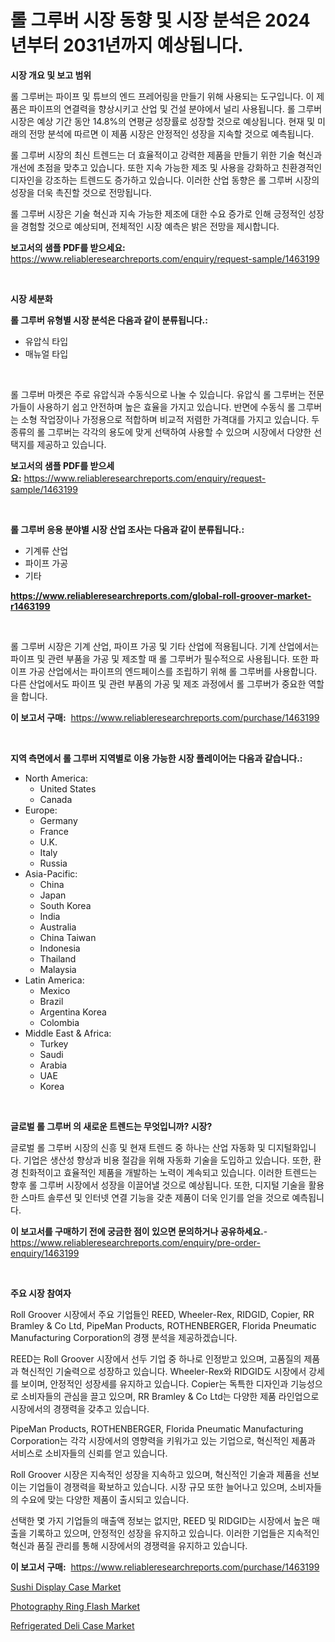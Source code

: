 <p><h1>롤 그루버 시장 동향 및 시장 분석은 2024년부터 2031년까지 예상됩니다.</h1></p><p><strong>시장 개요 및 보고 범위</strong></p>
<p><p>롤 그루버는 파이프 및 튜브의 엔드 프레어링을 만들기 위해 사용되는 도구입니다. 이 제품은 파이프의 연결력을 향상시키고 산업 및 건설 분야에서 널리 사용됩니다. 롤 그루버 시장은 예상 기간 동안 14.8%의 연평균 성장률로 성장할 것으로 예상됩니다. 현재 및 미래의 전망 분석에 따르면 이 제품 시장은 안정적인 성장을 지속할 것으로 예측됩니다.</p><p>롤 그루버 시장의 최신 트렌드는 더 효율적이고 강력한 제품을 만들기 위한 기술 혁신과 개선에 초점을 맞추고 있습니다. 또한 지속 가능한 제조 및 사용을 강화하고 친환경적인 디자인을 강조하는 트렌드도 증가하고 있습니다. 이러한 산업 동향은 롤 그루버 시장의 성장을 더욱 촉진할 것으로 전망됩니다.</p><p>롤 그루버 시장은 기술 혁신과 지속 가능한 제조에 대한 수요 증가로 인해 긍정적인 성장을 경험할 것으로 예상되며, 전체적인 시장 예측은 밝은 전망을 제시합니다.</p></p>
<p><strong>보고서의 샘플 PDF를 받으세요:</strong> <a href="https://www.reliableresearchreports.com/enquiry/request-sample/1463199">https://www.reliableresearchreports.com/enquiry/request-sample/1463199</a></p>
<p>&nbsp;</p>
<p><strong>시장 세분화</strong></p>
<p><strong>롤 그루버 유형별 시장 분석은 다음과 같이 분류됩니다.:</strong></p>
<p><ul><li>유압식 타입</li><li>매뉴얼 타입</li></ul></p>
<p>&nbsp;</p>
<p><p>롤 그루버 마켓은 주로 유압식과 수동식으로 나눌 수 있습니다. 유압식 롤 그루버는 전문가들이 사용하기 쉽고 안전하며 높은 효율을 가지고 있습니다. 반면에 수동식 롤 그루버는 소형 작업장이나 가정용으로 적합하며 비교적 저렴한 가격대를 가지고 있습니다. 두 종류의 롤 그루버는 각각의 용도에 맞게 선택하여 사용할 수 있으며 시장에서 다양한 선택지를 제공하고 있습니다.</p></p>
<p><strong>보고서의 샘플 PDF를 받으세요:</strong>&nbsp;<a href="https://www.reliableresearchreports.com/enquiry/request-sample/1463199">https://www.reliableresearchreports.com/enquiry/request-sample/1463199</a></p>
<p>&nbsp;</p>
<p><strong> 롤 그루버 응용 분야별 시장 산업 조사는 다음과 같이 분류됩니다.:</strong></p>
<p><ul><li>기계류 산업</li><li>파이프 가공</li><li>기타</li></ul></p>
<p><strong><a href="https://www.reliableresearchreports.com/global-roll-groover-market-r1463199">https://www.reliableresearchreports.com/global-roll-groover-market-r1463199</a></strong></p>
<p>&nbsp;</p>
<p><p>롤 그루버 시장은 기계 산업, 파이프 가공 및 기타 산업에 적용됩니다. 기계 산업에서는 파이프 및 관련 부품을 가공 및 제조할 때 롤 그루버가 필수적으로 사용됩니다. 또한 파이프 가공 산업에서는 파이프의 엔드페이스를 조립하기 위해 롤 그루버를 사용합니다. 다른 산업에서도 파이프 및 관련 부품의 가공 및 제조 과정에서 롤 그루버가 중요한 역할을 합니다.</p></p>
<p><strong>이 보고서 구매:</strong>&nbsp; <a href="https://www.reliableresearchreports.com/purchase/1463199">https://www.reliableresearchreports.com/purchase/1463199</a></p>
<p>&nbsp;</p>
<p><strong>지역 측면에서 롤 그루버 지역별로 이용 가능한 시장 플레이어는 다음과 같습니다.:</strong></p>
<p><ul>
    <li>
        North America:
        <ul>
            <li>United States</li>
            <li>Canada</li>
        </ul>
    </li>
    <li>
        Europe:
        <ul>
            <li>Germany</li>
            <li>France</li>
            <li>U.K.</li>
            <li>Italy</li>
            <li>Russia</li>
        </ul>
    </li>
    <li>
        Asia-Pacific:
        <ul>
            <li>China</li>
            <li>Japan</li>
            <li>South Korea</li>
            <li>India</li>
            <li>Australia</li>
            <li>China Taiwan</li>
            <li>Indonesia</li>
            <li>Thailand</li>
            <li>Malaysia</li>
        </ul>
    </li>
    <li>
        Latin America:
        <ul>
            <li>Mexico</li>
            <li>Brazil</li>
            <li>Argentina Korea</li>
            <li>Colombia</li>
        </ul>
    </li>
    <li>
        Middle East & Africa:
        <ul>
            <li>Turkey</li>
            <li>Saudi</li>
            <li>Arabia</li>
            <li>UAE</li>
            <li>Korea</li>
        </ul>
    </li>
    </ul></p>
<p>&nbsp;</p>
<p><strong>글로벌 롤 그루버 의 새로운 트렌드는 무엇입니까? 시장?</strong></p>
<p><p>글로벌 롤 그루버 시장의 신흥 및 현재 트렌드 중 하나는 산업 자동화 및 디지털화입니다. 기업은 생산성 향상과 비용 절감을 위해 자동화 기술을 도입하고 있습니다. 또한, 환경 친화적이고 효율적인 제품을 개발하는 노력이 계속되고 있습니다. 이러한 트렌드는 향후 롤 그루버 시장에서 성장을 이끌어낼 것으로 예상됩니다. 또한, 디지털 기술을 활용한 스마트 솔루션 및 인터넷 연결 기능을 갖춘 제품이 더욱 인기를 얻을 것으로 예측됩니다.</p></p>
<p><strong>이 보고서를 구매하기 전에 궁금한 점이 있으면 문의하거나 공유하세요.</strong>- <a href="https://www.reliableresearchreports.com/enquiry/pre-order-enquiry/1463199">https://www.reliableresearchreports.com/enquiry/pre-order-enquiry/1463199</a></p>
<p>&nbsp;</p>
<p><strong>주요 시장 참여자</strong></p>
<p><p>Roll Groover 시장에서 주요 기업들인 REED, Wheeler-Rex, RIDGID, Copier, RR Bramley & Co Ltd, PipeMan Products, ROTHENBERGER, Florida Pneumatic Manufacturing Corporation의 경쟁 분석을 제공하겠습니다. </p><p>REED는 Roll Groover 시장에서 선두 기업 중 하나로 인정받고 있으며, 고품질의 제품과 혁신적인 기술력으로 성장하고 있습니다. Wheeler-Rex와 RIDGID도 시장에서 강세를 보이며, 안정적인 성장세를 유지하고 있습니다. Copier는 독특한 디자인과 기능성으로 소비자들의 관심을 끌고 있으며, RR Bramley & Co Ltd는 다양한 제품 라인업으로 시장에서의 경쟁력을 갖추고 있습니다. </p><p>PipeMan Products, ROTHENBERGER, Florida Pneumatic Manufacturing Corporation는 각각 시장에서의 영향력을 키워가고 있는 기업으로, 혁신적인 제품과 서비스로 소비자들의 신뢰를 얻고 있습니다. </p><p>Roll Groover 시장은 지속적인 성장을 지속하고 있으며, 혁신적인 기술과 제품을 선보이는 기업들이 경쟁력을 확보하고 있습니다. 시장 규모 또한 늘어나고 있으며, 소비자들의 수요에 맞는 다양한 제품이 출시되고 있습니다.</p><p>선택한 몇 가지 기업들의 매출액 정보는 없지만, REED 및 RIDGID는 시장에서 높은 매출을 기록하고 있으며, 안정적인 성장을 유지하고 있습니다. 이러한 기업들은 지속적인 혁신과 품질 관리를 통해 시장에서의 경쟁력을 유지하고 있습니다.</p></p>
<p><strong>이 보고서 구매:</strong>&nbsp;&nbsp;<a href="https://www.reliableresearchreports.com/purchase/1463199">https://www.reliableresearchreports.com/purchase/1463199</a></p>
<p><p><a href="https://github.com/jhcraigie/Market-Research-Report-List-3/blob/main/sushi-display-case-market.md">Sushi Display Case Market</a></p><p><a href="https://github.com/Whitneyboyettebo9kiw7yr13/Market-Research-Report-List-2/blob/main/photography-ring-flash-market.md">Photography Ring Flash Market</a></p><p><a href="https://github.com/PeterParrish5/Market-Research-Report-List-4/blob/main/refrigerated-deli-case-market.md">Refrigerated Deli Case Market</a></p></p>